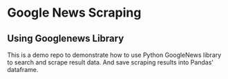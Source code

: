 # Google News Scraping 
## Using Googlenews Library
This is a demo repo to demonstrate how to use Python GoogleNews library to search and scrape result data. And save scraping results into Pandas' dataframe.
</br>
</br>

